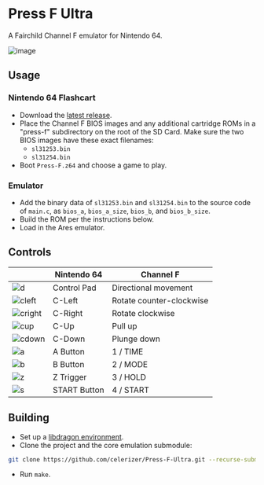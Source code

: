 # Press F Ultra

A Fairchild Channel F emulator for Nintendo 64.

![image](https://github.com/celerizer/Press-F-Ultra/assets/33245078/146d3645-fd53-48a7-9996-04c933c66a20)

## Usage

### Nintendo 64 Flashcart

- Download the [latest release](https://github.com/celerizer/Press-F-Ultra/releases/).
- Place the Channel F BIOS images and any additional cartridge ROMs in a "press-f" subdirectory on the root of the SD Card. Make sure the two BIOS images have these exact filenames:
  - `sl31253.bin`
  - `sl31254.bin` 
- Boot `Press-F.z64` and choose a game to play.

### Emulator

- Add the binary data of `sl31253.bin` and `sl31254.bin` to the source code of `main.c`, as `bios_a`, `bios_a_size`, `bios_b`, and `bios_b_size`.
- Build the ROM per the instructions below.
- Load in the Ares emulator.

## Controls

| | Nintendo 64 | Channel F |
|-|-|-|
| ![d](https://github.com/celerizer/Press-F-Ultra/assets/33245078/ce131dfb-45ac-42d0-8182-c9a89062795d) | Control Pad | Directional movement |
| ![cleft](https://github.com/celerizer/Press-F-Ultra/assets/33245078/ece48821-183b-439c-b8ee-479369a0b392) | C-Left | Rotate counter-clockwise |
| ![cright](https://github.com/celerizer/Press-F-Ultra/assets/33245078/13b81712-a6c8-4191-8f10-e62809a6f6bb) | C-Right | Rotate clockwise |
| ![cup](https://github.com/celerizer/Press-F-Ultra/assets/33245078/0a519cf0-652b-4133-9283-0a6abb6b623a) | C-Up | Pull up |
| ![cdown](https://github.com/celerizer/Press-F-Ultra/assets/33245078/a72d495b-f850-448b-9985-7a1687e2b4cc) | C-Down | Plunge down |
| ![a](https://github.com/celerizer/Press-F-Ultra/assets/33245078/f634cf7e-4705-42b0-a607-14b9e057ea8a) | A Button | 1 / TIME |
| ![b](https://github.com/celerizer/Press-F-Ultra/assets/33245078/4a1dcb97-483d-47db-9ac5-12171940dcd4) | B Button | 2 / MODE |
| ![z](https://github.com/celerizer/Press-F-Ultra/assets/33245078/8ac5415c-8cfd-4d43-9dd3-0c278163eafc) | Z Trigger | 3 / HOLD |
| ![s](https://github.com/celerizer/Press-F-Ultra/assets/33245078/bf7ad340-bcd0-44b0-a4a9-c0557e24e44b) | START Button | 4 / START |

## Building

- Set up a [libdragon environment](https://github.com/DragonMinded/libdragon/wiki/Installing-libdragon).
- Clone the project and the core emulation submodule:
```sh
git clone https://github.com/celerizer/Press-F-Ultra.git --recurse-submodules
```
- Run `make`.
